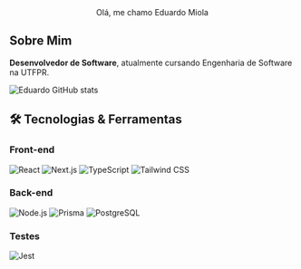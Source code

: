 <div align="center">
Olá, me chamo Eduardo Miola 
</div>


## Sobre Mim 

**Desenvolvedor de Software**, atualmente cursando Engenharia de Software na UTFPR.  

![Eduardo GitHub stats](https://github-readme-stats-git-master-eduardomiolas-projects.vercel.app/api?username=eduardomiola&show_icons=true&theme=radical&count_private=true)

## 🛠 Tecnologias & Ferramentas

### **Front-end**
![React](https://img.shields.io/badge/-React-61DAFB?style=flat-square&logo=react&logoColor=black)
![Next.js](https://img.shields.io/badge/-Next.js-000000?style=flat-square&logo=next.js&logoColor=white)
![TypeScript](https://img.shields.io/badge/-TypeScript-3178C6?style=flat-square&logo=typescript&logoColor=white)
![Tailwind CSS](https://img.shields.io/badge/-Tailwind_CSS-06B6D4?style=flat-square&logo=tailwind-css&logoColor=white)

### **Back-end**
![Node.js](https://img.shields.io/badge/-Node.js-339933?style=flat-square&logo=node.js&logoColor=white)
![Prisma](https://img.shields.io/badge/-Prisma-2D3748?style=flat-square&logo=prisma&logoColor=white)
![PostgreSQL](https://img.shields.io/badge/-PostgreSQL-4169E1?style=flat-square&logo=postgresql&logoColor=white)

### **Testes**
![Jest](https://img.shields.io/badge/-Jest-C21325?style=flat-square&logo=jest&logoColor=white)
